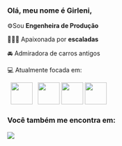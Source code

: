 ### Olá, meu nome é Girleni,

⚙️Sou **Engenheira de Produção**  

🧗🏽‍♀️ Apaixonada por **escaladas**    

🚘 Admiradora de carros antigos

💻 Atualmente focada em:  

  <div display="inline">
    &nbsp;&nbsp;<img src="https://cdn.jsdelivr.net/gh/devicons/devicon/icons/python/python-original.svg" width="50" />&nbsp;&nbsp; 
   <img height="50" src="https://user-images.githubusercontent.com/25181517/192158954-f88b5814-d510-4564-b285-dff7d6400dad.png">   
   <img height="50" src="https://user-images.githubusercontent.com/25181517/183898674-75a4a1b1-f960-4ea9-abcb-637170a00a75.png">  
   <img height="50" src="https://user-images.githubusercontent.com/25181517/117201156-9a724800-adec-11eb-9a9d-3cd0f67da4bc.png">  
  </div>


   ### Você também me encontra em:
<a href="https://www.linkedin.com/in/girleni-querinoengenheiradeproducao">
  <img src="https://img.shields.io/badge/linkedin-%230077B5.svg?style=for-the-badge&logo=linkedin&logoColor=white">
</a>
